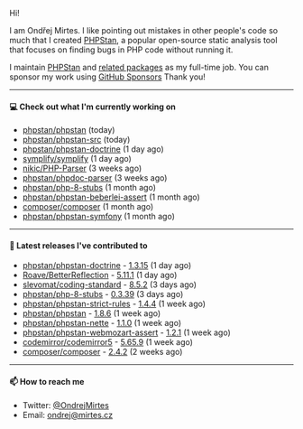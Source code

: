 Hi!

I am Ondřej Mirtes. I like pointing out mistakes in other people's code so much that I created [PHPStan](https://phpstan.org/), a popular open-source static analysis tool that focuses on finding bugs in PHP code without running it.

I maintain [PHPStan](https://github.com/phpstan/phpstan) and [related packages](https://github.com/phpstan/) as my full-time job. You can sponsor my work using [GitHub Sponsors](https://github.com/sponsors/ondrejmirtes) Thank you!

---

#### 💻 Check out what I'm currently working on

- [phpstan/phpstan](https://github.com/phpstan/phpstan) (today)
- [phpstan/phpstan-src](https://github.com/phpstan/phpstan-src) (today)
- [phpstan/phpstan-doctrine](https://github.com/phpstan/phpstan-doctrine) (1 day ago)
- [symplify/symplify](https://github.com/symplify/symplify) (1 day ago)
- [nikic/PHP-Parser](https://github.com/nikic/PHP-Parser) (3 weeks ago)
- [phpstan/phpdoc-parser](https://github.com/phpstan/phpdoc-parser) (3 weeks ago)
- [phpstan/php-8-stubs](https://github.com/phpstan/php-8-stubs) (1 month ago)
- [phpstan/phpstan-beberlei-assert](https://github.com/phpstan/phpstan-beberlei-assert) (1 month ago)
- [composer/composer](https://github.com/composer/composer) (1 month ago)
- [phpstan/phpstan-symfony](https://github.com/phpstan/phpstan-symfony) (1 month ago)

---

#### 🔭 Latest releases I've contributed to

- [phpstan/phpstan-doctrine](https://github.com/phpstan/phpstan-doctrine) - [1.3.15](https://github.com/phpstan/phpstan-doctrine/releases/tag/1.3.15) (1 day ago)
- [Roave/BetterReflection](https://github.com/Roave/BetterReflection) - [5.11.1](https://github.com/Roave/BetterReflection/releases/tag/5.11.1) (1 day ago)
- [slevomat/coding-standard](https://github.com/slevomat/coding-standard) - [8.5.2](https://github.com/slevomat/coding-standard/releases/tag/8.5.2) (3 days ago)
- [phpstan/php-8-stubs](https://github.com/phpstan/php-8-stubs) - [0.3.39](https://github.com/phpstan/php-8-stubs/releases/tag/0.3.39) (3 days ago)
- [phpstan/phpstan-strict-rules](https://github.com/phpstan/phpstan-strict-rules) - [1.4.4](https://github.com/phpstan/phpstan-strict-rules/releases/tag/1.4.4) (1 week ago)
- [phpstan/phpstan](https://github.com/phpstan/phpstan) - [1.8.6](https://github.com/phpstan/phpstan/releases/tag/1.8.6) (1 week ago)
- [phpstan/phpstan-nette](https://github.com/phpstan/phpstan-nette) - [1.1.0](https://github.com/phpstan/phpstan-nette/releases/tag/1.1.0) (1 week ago)
- [phpstan/phpstan-webmozart-assert](https://github.com/phpstan/phpstan-webmozart-assert) - [1.2.1](https://github.com/phpstan/phpstan-webmozart-assert/releases/tag/1.2.1) (1 week ago)
- [codemirror/codemirror5](https://github.com/codemirror/codemirror5) - [5.65.9](https://github.com/codemirror/codemirror5/releases/tag/5.65.9) (1 week ago)
- [composer/composer](https://github.com/composer/composer) - [2.4.2](https://github.com/composer/composer/releases/tag/2.4.2) (2 weeks ago)

---

#### 📫 How to reach me

- Twitter: [@OndrejMirtes](https://twitter.com/ondrejmirtes)
- Email: [ondrej@mirtes.cz](mailto:ondrej@mirtes.cz)
